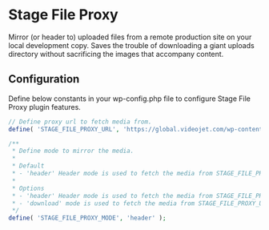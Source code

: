 # Stage File Proxy

Mirror (or header to) uploaded files from a remote production site on your local development copy. Saves the trouble of downloading a giant uploads directory without sacrificing the images that accompany content.

## Configuration
Define below constants in your wp-config.php file to configure Stage File Proxy plugin features.

```php
// Define proxy url to fetch media from.
define( 'STAGE_FILE_PROXY_URL', 'https://global.videojet.com/wp-content/uploads/' );

/**
 * Define mode to mirror the media.
 *
 * Default
 * - 'header' Header mode is used to fetch the media from STAGE_FILE_PROXY_URL and does not store any media in local
 *
 * Options
 * - 'header' Header mode is used to fetch the media from STAGE_FILE_PROXY_URL and does not store any media in local
 * - 'download' mode is used to fetch the media from STAGE_FILE_PROXY_URL and store media in local
 */
define( 'STAGE_FILE_PROXY_MODE', 'header' );
```